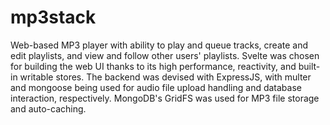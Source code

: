 # mp3stack

Web-based MP3 player with ability to play and queue tracks, create and edit playlists, and view and follow other users' playlists. Svelte was chosen for building the web UI thanks to its high performance, reactivity, and built-in writable stores. The backend was devised with ExpressJS, with multer and mongoose being used for audio file upload handling and database interaction, respectively. MongoDB's GridFS was used for MP3 file storage and auto-caching.
